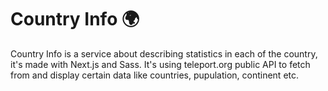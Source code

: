 # Country Info :earth_africa:
Country Info is a service about describing statistics in each of the country, it's made with Next.js and Sass. It's using teleport.org public API to fetch from and display certain data like countries, pupulation, continent etc.